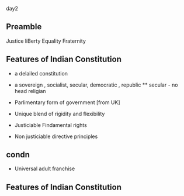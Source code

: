 day2

## Preamble

Justice liBerty Equality Fraternity

## Features of Indian Constitution

* a delailed constitution
* a sovereign , socialist, secular, democratic , republic
** secular - no head religian

* Parlimentary form of government [from UK]
* Unique blend of rigidity and flexibility 
* Justiciable Findamental rights
* Non justiciable directive principles

## condn

* Universal adult franchise

## Features of Indian Constitution
